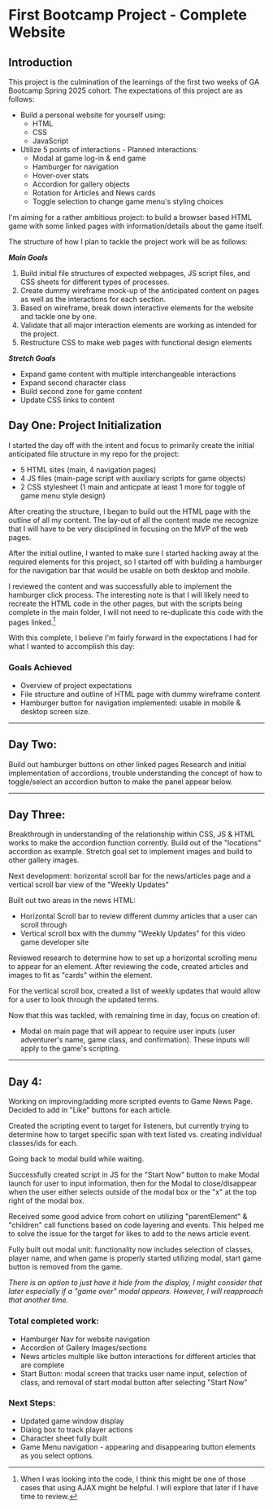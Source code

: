# First Bootcamp Project - Complete Website

## Introduction

This project is the culmination of the learnings of the first two weeks of GA Bootcamp Spring 2025 cohort.  The expectations of this project are as follows:
* Build a personal website for yourself using:
    * HTML
    * CSS
    * JavaScript
* Utilize 5 points of interactions - Planned interactions:
    * Modal at game log-in & end game
    * Hamburger for navigation
    * Hover-over stats
    * Accordion for gallery objects
    * Rotation for Articles and News cards
    * Toggle selection to change game menu's styling choices

I'm aiming for a rather ambitious project: to build a browser based HTML game with some linked pages with information/details about the game itself.

The structure of how I plan to tackle the project work will be as follows:

***Main Goals***
1. Build initial file structures of expected webpages, JS script files, and CSS sheets for different types of processes.
2. Create dummy wireframe mock-up of the anticipated content on pages as well as the interactions for each section.
3. Based on wireframe, break down interactive elements for the website and tackle one by one.
4. Validate that all major interaction elements are working as intended for the project.
5. Restructure CSS to make web pages with functional design elements

***Stretch Goals***
* Expand game content with multiple interchangeable interactions
* Expand second character class
* Build second zone for game content
* Update CSS links to content

## Day One: Project Initialization

I started the day off with the intent and focus to primarily create the initial anticipated file structure in my repo for the project:
* 5 HTML sites (main, 4 navigation pages)
* 4 JS files (main-page script with auxiliary scripts for game objects)
* 2 CSS stylesheet (1 main and anticpate at least 1 more for toggle of game menu style design)

After creating the structure, I began to build out the HTML page with the outline of all my content.  The lay-out of all the content made me recognize that I will have to be very disciplined in focusing on the MVP of the web pages.

After the initial outline, I wanted to make sure I started hacking away at the required elements for this project, so I started off with building a hamburger for the navigation bar that would be usable on both desktop and mobile.

I reviewed the content and was successfully able to implement the hamburger click process.  The interesting note is that I will likely need to recreate the HTML code in the other pages, but with the scripts being complete in the main folder, I will not need to re-duplicate this code with the pages linked.[^1]

With this complete, I believe I'm fairly forward in the expectations I had for what I wanted to accomplish this day:

### Goals Achieved
* Overview of project expectations
* File structure and outline of HTML page with dummy wireframe content
* Hamburger button for navigation implemented: usable in mobile & desktop screen size.

---

## Day Two: 

Build out hamburger buttons on other linked pages
Research and initial implementation of accordions, trouble understanding the concept of how to toggle/select an accordion button to make the panel appear below.

---

## Day Three:

Breakthrough in understanding of the relationship within CSS, JS & HTML works to make the accordion function corrently.  Build out of the "locations" accordion as example.  Stretch goal set to implement images and build to other gallery images.

Next development: horizontal scroll bar for the news/articles page and a vertical scroll bar view of the "Weekly Updates"

Built out two areas in the news HTML:
* Horizontal Scroll bar to review different dummy articles that a user can scroll through
* Vertical scroll box with the dummy "Weekly Updates" for this video game developer site

Reviewed research to determine how to set up a horizontal scrolling menu to appear for an element.  After reviewing the code, created articles and images to fit as "cards" within the element.

For the vertical scroll box, created a list of weekly updates that would allow for a user to look through the updated terms.

Now that this was tackled, with remaining time in day, focus on creation of:

* Modal on main page that will appear to require user inputs (user adventurer's name, game class, and confirmation).  These inputs will apply to the game's scripting.

---

## Day 4:

Working on improving/adding more scripted events to Game News Page.  Decided to add in "Like" buttons for each article.

Created the scripting event to target for listeners, but currently trying to determine how to target specific span with text listed vs. creating individual classes/ids for each.

Going back to modal build while waiting.

Successfully created script in JS for the "Start Now" button to make Modal launch for user to input information, then for the Modal to close/disappear when the user either selects outside of the modal box or the "x" at the top right of the modal box.

Received some good advice from cohort on utilizing "parentElement" & "children" call functions based on code layering and events.  This helped me to solve the issue for the target for likes to add to the news article event.

Fully built out modal unit: functionality now includes selection of classes, player name, and when game is properly started utilizing modal, start game button is removed from the game.

*There is an option to just have it hide from the display, I might consider that later especially if a "game over" modal appears.  However, I will reapproach that another time.* 

### Total completed work:
* Hamburger Nav for website navigation
* Accordion of Gallery Images/sections
* News articles multiple like button interactions for different articles that are complete
* Start Button: modal screen that tracks user name input, selection of class, and removal of start modal button after selecting "Start Now"

### Next Steps:
* Updated game window display
* Dialog box to track player actions
* Character sheet fully built
* Game Menu navigation - appearing and disappearing button elements as you select options.












[^1]: When I was looking into the code, I think this might be one of those cases that using AJAX might be helpful.  I will explore that later if I have time to review.